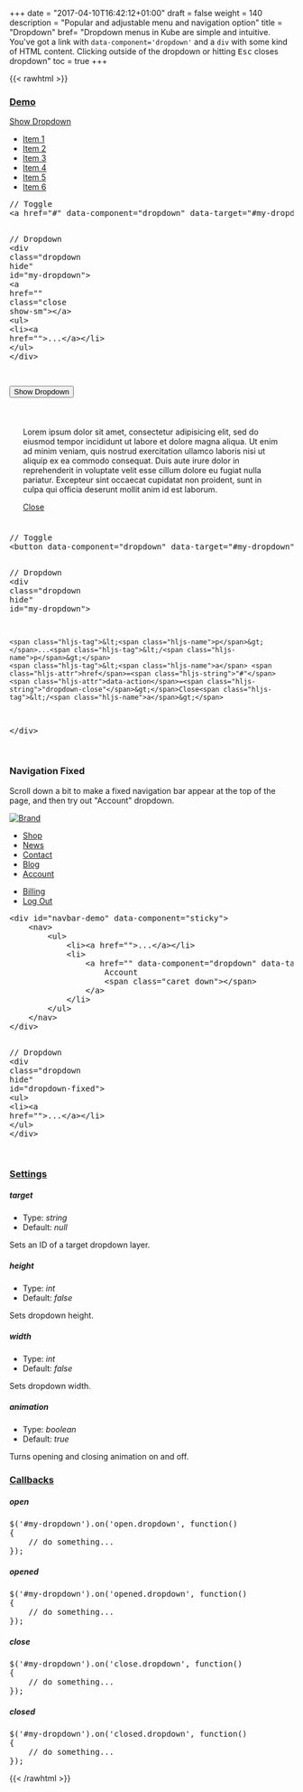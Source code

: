 +++
date = "2017-04-10T16:42:12+01:00"
draft = false
weight = 140
description = "Popular and adjustable menu and navigation option"
title = "Dropdown"
bref= "Dropdown menus in Kube are simple and intuitive. You've got a link with <code>data-component='dropdown'</code> and a <code>div</code> with some kind of HTML content. Clicking outside of the dropdown or hitting <kbd>Esc</kbd> closes dropdown"
toc = true
+++

{{< rawhtml >}}

<h3 class="section-head" id="h-demo"><a href="#h-demo">Demo</a></h3>
<div class="example">
  <p><a data-component="dropdown" data-loaded="true" data-target="#dropdown1" href="#">Show Dropdown <span class="caret down"></span></a></p>
  <div class="dropdown hide" id="dropdown1">
    <a class="close show-sm" href=""></a>
    <ul>
      <li>
        <a href="">Item 1</a>
      </li>
      <li>
        <a href="">Item 2</a>
      </li>
      <li class="active">
        <a href="">Item 3</a>
      </li>
      <li>
        <a href="">Item 4</a>
      </li>
      <li>
        <a href=""><span class="label primary">Item 5</span></a>
      </li>
      <li>
        <a href=""><span class="label error">Item 6</span></a>
      </li>
    </ul>
  </div>
  <pre class="code skip">// Toggle
<span class="hljs-tag">&lt;<span class="hljs-name">a</span> <span class="hljs-attr">href</span>=<span class="hljs-string">"#"</span> <span class="hljs-attr">data-component</span>=<span class="hljs-string">"dropdown"</span> <span class="hljs-attr">data-target</span>=<span class="hljs-string">"#my-dropdown"</span>&gt;</span>Show <span class="hljs-tag">&lt;<span class="hljs-name">span</span> <span class="hljs-attr">class</span>=<span class="hljs-string">"caret down"</span>&gt;</span><span class="hljs-tag">&lt;/<span class="hljs-name">span</span>&gt;</span><span class="hljs-tag">&lt;/<span class="hljs-name">a</span>&gt;</span>

// Dropdown
<span class="hljs-tag">&lt;<span class="hljs-name">div</span> <span class="hljs-attr">class</span>=<span class="hljs-string">"dropdown hide"</span> <span class="hljs-attr">id</span>=<span class="hljs-string">"my-dropdown"</span>&gt;</span>
<span class="hljs-tag">&lt;<span class="hljs-name">a</span> <span class="hljs-attr">href</span>=<span class="hljs-string">""</span> <span class="hljs-attr">class</span>=<span class="hljs-string">"close show-sm"</span>&gt;</span><span class="hljs-tag">&lt;/<span class="hljs-name">a</span>&gt;</span>
<span class="hljs-tag">&lt;<span class="hljs-name">ul</span>&gt;</span>
<span class="hljs-tag">&lt;<span class="hljs-name">li</span>&gt;</span><span class="hljs-tag">&lt;<span class="hljs-name">a</span> <span class="hljs-attr">href</span>=<span class="hljs-string">""</span>&gt;</span>...<span class="hljs-tag">&lt;/<span class="hljs-name">a</span>&gt;</span><span class="hljs-tag">&lt;/<span class="hljs-name">li</span>&gt;</span>
<span class="hljs-tag">&lt;/<span class="hljs-name">ul</span>&gt;</span>
<span class="hljs-tag">&lt;/<span class="hljs-name">div</span>&gt;</span>

</pre>
</div>
<div class="example">
  <p><button class="button outline" data-component="dropdown" data-loaded="true" data-target="#dropdown2">Show Dropdown <span class="caret down"></span></button></p>
  <div class="dropdown hide" id="dropdown2">
    <div style="padding: 24px;">
      <p>Lorem ipsum dolor sit amet, consectetur adipisicing elit, sed do eiusmod tempor incididunt ut labore et dolore magna aliqua. Ut enim ad minim veniam, quis nostrud exercitation ullamco laboris nisi ut aliquip ex ea commodo consequat. Duis aute irure dolor in reprehenderit in voluptate velit esse cillum dolore eu fugiat nulla pariatur. Excepteur sint occaecat cupidatat non proident, sunt in culpa qui officia deserunt mollit anim id est laborum.</p><a data-action="dropdown-close" href="#">Close</a>
    </div>
  </div>
  <pre class="code skip">// Toggle
<span class="hljs-tag">&lt;<span class="hljs-name">button</span> <span class="hljs-attr">data-component</span>=<span class="hljs-string">"dropdown"</span> <span class="hljs-attr">data-target</span>=<span class="hljs-string">"#my-dropdown"</span>&gt;</span>Show Dropdown <span class="hljs-tag">&lt;<span class="hljs-name">span</span> <span class="hljs-attr">class</span>=<span class="hljs-string">"caret down"</span>&gt;</span><span class="hljs-tag">&lt;/<span class="hljs-name">span</span>&gt;</span><span class="hljs-tag">&lt;/<span class="hljs-name">button</span>&gt;</span>

// Dropdown
<span class="hljs-tag">&lt;<span class="hljs-name">div</span> <span class="hljs-attr">class</span>=<span class="hljs-string">"dropdown hide"</span> <span class="hljs-attr">id</span>=<span class="hljs-string">"my-dropdown"</span>&gt;</span>

    <span class="hljs-tag">&lt;<span class="hljs-name">p</span>&gt;</span>...<span class="hljs-tag">&lt;/<span class="hljs-name">p</span>&gt;</span>
    <span class="hljs-tag">&lt;<span class="hljs-name">a</span> <span class="hljs-attr">href</span>=<span class="hljs-string">"#"</span> <span class="hljs-attr">data-action</span>=<span class="hljs-string">"dropdown-close"</span>&gt;</span>Close<span class="hljs-tag">&lt;/<span class="hljs-name">a</span>&gt;</span>

<span class="hljs-tag">&lt;/<span class="hljs-name">div</span>&gt;</span>

</pre>
</div>
<h3 class="section-head">Navigation Fixed</h3>
<p>Scroll down a bit to make a fixed navigation bar appear at the top of the page, and then try out "Account" dropdown.</p>
<div class="example">
  <div data-component="sticky" data-loaded="true" id="navbar-demo">
    <div id="navbar-brand">
      <a href=""><img alt="Brand" src="/img/kube/brand.png"></a>
    </div>
    <nav id="navbar-main">
      <ul>
        <li>
          <a href="#">Shop</a>
        </li>
        <li>
          <a href="#">News</a>
        </li>
        <li>
          <a href="#">Contact</a>
        </li>
        <li>
          <a href="#">Blog</a>
        </li>
        <li>
          <a data-component="dropdown" data-loaded="true" data-target="#dropdown-fixed" href="">Account <span class="caret down"></span></a>
        </li>
      </ul>
    </nav>
  </div>
  <div class="dropdown hide" id="dropdown-fixed">
    <ul>
      <li>
        <a href="">Billing</a>
      </li>
      <li>
        <a href="">Log Out</a>
      </li>
    </ul>
  </div>
  <pre class="code skip"><span class="hljs-tag">&lt;<span class="hljs-name">div</span> <span class="hljs-attr">id</span>=<span class="hljs-string">"navbar-demo"</span> <span class="hljs-attr">data-component</span>=<span class="hljs-string">"sticky"</span>&gt;</span>
    <span class="hljs-tag">&lt;<span class="hljs-name">nav</span>&gt;</span>
        <span class="hljs-tag">&lt;<span class="hljs-name">ul</span>&gt;</span>
            <span class="hljs-tag">&lt;<span class="hljs-name">li</span>&gt;</span><span class="hljs-tag">&lt;<span class="hljs-name">a</span> <span class="hljs-attr">href</span>=<span class="hljs-string">""</span>&gt;</span>...<span class="hljs-tag">&lt;/<span class="hljs-name">a</span>&gt;</span><span class="hljs-tag">&lt;/<span class="hljs-name">li</span>&gt;</span>
            <span class="hljs-tag">&lt;<span class="hljs-name">li</span>&gt;</span>
                <span class="hljs-tag">&lt;<span class="hljs-name">a</span> <span class="hljs-attr">href</span>=<span class="hljs-string">""</span> <span class="hljs-attr">data-component</span>=<span class="hljs-string">"dropdown"</span> <span class="hljs-attr">data-target</span>=<span class="hljs-string">"#dropdown-fixed"</span>&gt;</span>
                    Account
                    <span class="hljs-tag">&lt;<span class="hljs-name">span</span> <span class="hljs-attr">class</span>=<span class="hljs-string">"caret down"</span>&gt;</span><span class="hljs-tag">&lt;/<span class="hljs-name">span</span>&gt;</span>
                <span class="hljs-tag">&lt;/<span class="hljs-name">a</span>&gt;</span>
            <span class="hljs-tag">&lt;/<span class="hljs-name">li</span>&gt;</span>
        <span class="hljs-tag">&lt;/<span class="hljs-name">ul</span>&gt;</span>
    <span class="hljs-tag">&lt;/<span class="hljs-name">nav</span>&gt;</span>
<span class="hljs-tag">&lt;/<span class="hljs-name">div</span>&gt;</span>

// Dropdown
<span class="hljs-tag">&lt;<span class="hljs-name">div</span> <span class="hljs-attr">class</span>=<span class="hljs-string">"dropdown hide"</span> <span class="hljs-attr">id</span>=<span class="hljs-string">"dropdown-fixed"</span>&gt;</span>
<span class="hljs-tag">&lt;<span class="hljs-name">ul</span>&gt;</span>
<span class="hljs-tag">&lt;<span class="hljs-name">li</span>&gt;</span><span class="hljs-tag">&lt;<span class="hljs-name">a</span> <span class="hljs-attr">href</span>=<span class="hljs-string">""</span>&gt;</span>...<span class="hljs-tag">&lt;/<span class="hljs-name">a</span>&gt;</span><span class="hljs-tag">&lt;/<span class="hljs-name">li</span>&gt;</span>
<span class="hljs-tag">&lt;/<span class="hljs-name">ul</span>&gt;</span>
<span class="hljs-tag">&lt;/<span class="hljs-name">div</span>&gt;</span>

</pre>
</div>
<h3 class="section-head" id="h-settings"><a href="#h-settings">Settings</a></h3>
<h5>target</h5>
<ul>
  <li>Type: <var>string</var></li>
  <li>Default: <var>null</var></li>
</ul>
<p>Sets an ID of a target dropdown layer.</p>
<h5>height</h5>
<ul>
  <li>Type: <var>int</var></li>
  <li>Default: <var>false</var></li>
</ul>
<p>Sets dropdown height.</p>
<h5>width</h5>
<ul>
  <li>Type: <var>int</var></li>
  <li>Default: <var>false</var></li>
</ul>
<p>Sets dropdown width.</p>
<h5>animation</h5>
<ul>
  <li>Type: <var>boolean</var></li>
  <li>Default: <var>true</var></li>
</ul>
<p>Turns opening and closing animation on and off.</p>
<h3 class="section-head" id="h-callbacks"><a href="#h-callbacks">Callbacks</a></h3>
<h5>open</h5>
<pre class="code">$(<span class="hljs-string">'#my-dropdown'</span>).on(<span class="hljs-string">'open.dropdown'</span>, <span class="hljs-function"><span class="hljs-keyword">function</span>(<span class="hljs-params"></span>)
</span>{
    <span class="hljs-comment">// do something...</span>
});</pre>
<h5>opened</h5>
<pre class="code">$(<span class="hljs-string">'#my-dropdown'</span>).on(<span class="hljs-string">'opened.dropdown'</span>, <span class="hljs-function"><span class="hljs-keyword">function</span>(<span class="hljs-params"></span>)
</span>{
    <span class="hljs-comment">// do something...</span>
});</pre>
<h5>close</h5>
<pre class="code">$(<span class="hljs-string">'#my-dropdown'</span>).on(<span class="hljs-string">'close.dropdown'</span>, <span class="hljs-function"><span class="hljs-keyword">function</span>(<span class="hljs-params"></span>)
</span>{
    <span class="hljs-comment">// do something...</span>
});</pre>
<h5>closed</h5>
<pre class="code">$(<span class="hljs-string">'#my-dropdown'</span>).on(<span class="hljs-string">'closed.dropdown'</span>, <span class="hljs-function"><span class="hljs-keyword">function</span>(<span class="hljs-params"></span>)
</span>{
    <span class="hljs-comment">// do something...</span>
});</pre>
{{< /rawhtml >}}
